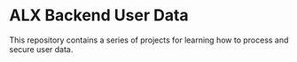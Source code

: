 # ALX Backend User Data

This repository contains a series of projects for learning how to process and secure user data.
